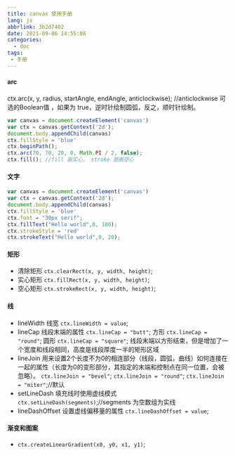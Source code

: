 ```yaml
---
title: canvas 使用手册
lang: js
abbrlink: 3b2d7402
date: 2021-09-06 14:55:08
categories:
  - doc
tags:
 - 手册
---
```



#### arc 
  ctx.arc(x, y, radius, startAngle, endAngle, anticlockwise); //anticlockwise 可选的Boolean值 ，如果为 true，逆时针绘制圆弧，反之，顺时针绘制。 

<!--more-->
```javaScript
var canvas = document.createElement('canvas')
var ctx = canvas.getContext('2d');
document.body.appendChild(canvas)
ctx.fillStyle = 'blue'
ctx.beginPath();
ctx.arc(70, 70, 20, 0, Math.PI / 2, false);
ctx.fill(); //fill 画实心， stroke 是画空心
```

#### 文字
```javaScript
var canvas = document.createElement('canvas')
var ctx = canvas.getContext('2d');
document.body.appendChild(canvas)
ctx.fillStyle = 'blue'
ctx.font = "30px serif";
ctx.fillText("Hello world",0, 100);
ctx.strokeStyle = 'red'
ctx.strokeText("Hello world",0, 20);
```

#### 矩形
+ 清除矩形
  `ctx.clearRect(x, y, width, height)`;
+ 实心矩形
  `ctx.fillRect(x, y, width, height)`;
+ 空心矩形
  `ctx.strokeRect(x, y, width, height)`;

#### 线
+ lineWidth 线宽
  `ctx.lineWidth = value`;
+ lineCap 线段末端的属性
  `ctx.lineCap = "butt"`; 方形
  `ctx.lineCap = "round"`; 圆形
  `ctx.lineCap = "square"`; 线段末端以方形结束，但是增加了一个宽度和线段相同，高度是线段厚度一半的矩形区域
+ lineJoin 用来设置2个长度不为0的相连部分（线段，圆弧，曲线）如何连接在一起的属性（长度为0的变形部分，其指定的末端和控制点在同一位置，会被忽略）。
  `ctx.lineJoin = "bevel"`;
  `ctx.lineJoin = "round"`;
  `ctx.lineJoin = "miter"`;//默认
+ setLineDash 填充线时使用虚线模式
  `ctx.setLineDash(segments)`;//segments 为空数组为实线
+ lineDashOffset 设置虚线偏移量的属性
  `ctx.lineDashOffset = value`;

#### 渐变和图案
+ `ctx.createLinearGradient(x0, y0, x1, y1)`;